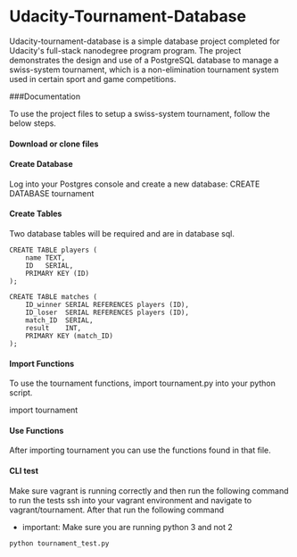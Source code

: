 # Udacity-Tournament-Database

Udacity-tournament-database is a simple database project completed for Udacity's full-stack nanodegree program program. The project demonstrates the design and use of a PostgreSQL database to manage a swiss-system tournament, which is a non-elimination tournament system used in certain sport and game competitions.

###Documentation

To use the project files to setup a swiss-system tournament, follow the below steps.

#### Download or clone files

#### Create Database

Log into your Postgres console and create a new database:
CREATE DATABASE tournament

#### Create Tables

Two database tables will be required and are in database sql.
```
CREATE TABLE players (
    name TEXT,
    ID   SERIAL,
    PRIMARY KEY (ID)
);

CREATE TABLE matches (
    ID_winner SERIAL REFERENCES players (ID),
    ID_loser  SERIAL REFERENCES players (ID),
    match_ID  SERIAL,
    result    INT,
    PRIMARY KEY (match_ID)
);
```

#### Import Functions

To use the tournament functions, import tournament.py into your python script.

import tournament

#### Use Functions
After importing tournament you can use the functions found in that file.

#### CLI test
Make sure vagrant is running correctly and then run the following command to run the tests
ssh into your vagrant environment and navigate to vagrant/tournament. After that run the following command
- important: Make sure you are running python 3 and not 2
```
python tournament_test.py
```

